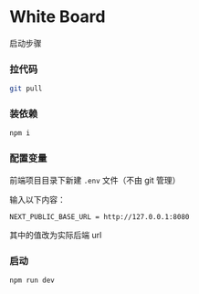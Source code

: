 # White Board

启动步骤

### 拉代码

```bash
git pull
```

### 装依赖

```bash
npm i
```

### 配置变量

前端项目目录下新建 `.env` 文件（不由 git 管理）

输入以下内容：

```
NEXT_PUBLIC_BASE_URL = http://127.0.0.1:8080
```

其中的值改为实际后端 url

### 启动

```bash
npm run dev
```
